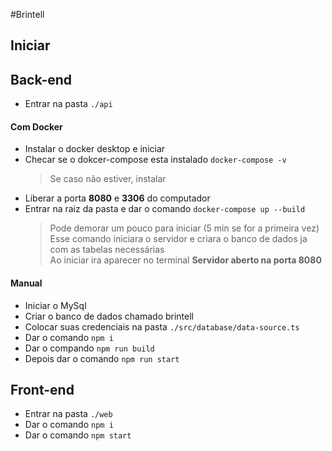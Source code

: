 #Brintell

## Iniciar 

## Back-end
 - Entrar na pasta ```./api```

#### Com Docker
 - Instalar o docker desktop e iniciar
 - Checar se o dokcer-compose esta instalado ```docker-compose -v```
    > Se caso não estiver, instalar
 - Liberar a porta **8080** e **3306** do computador
 - Entrar na raiz da pasta e dar o comando ```docker-compose up --build```
    > Pode demorar um pouco para iniciar (5 min se for a primeira vez)<br />
    > Esse comando iniciara o servidor e criara o banco de dados ja com as tabelas necessárias <br/>
    > Ao iniciar ira aparecer no terminal **Servidor aberto na porta 8080**

#### Manual
 - Iniciar o MySql
 - Criar o banco de dados chamado brintell
 - Colocar suas credenciais na pasta ```./src/database/data-source.ts```
 - Dar o comando ```npm i```
 - Dar o compando ```npm run build```
 - Depois dar o comando ```npm run start```

## Front-end
 - Entrar na pasta ```./web```
 - Dar o comando ```npm i```
 - Dar o comando ```npm start```